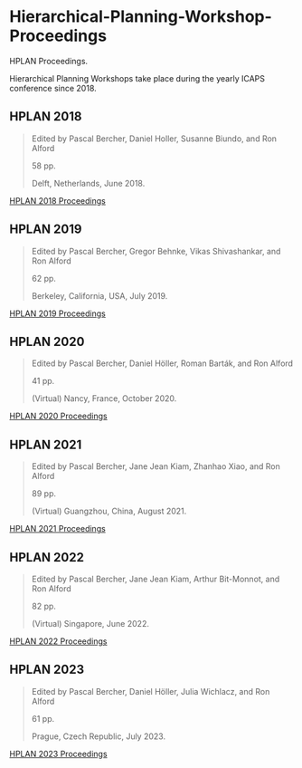 # Hierarchical-Planning-Workshop-Proceedings

HPLAN Proceedings.

Hierarchical Planning Workshops take place during the yearly ICAPS conference since 2018.

## HPLAN 2018
> Edited by Pascal Bercher, Daniel Holler, Susanne Biundo, and Ron Alford
>
> 58 pp.
>
> Delft, Netherlands, June 2018.

[HPLAN 2018 Proceedings](https://github.com/PCfVW/Hierarchical-Planning-Workshop-Proceedings/blob/main/2018HierarchicalPlanningWorkshopProceedings.pdf)

## HPLAN 2019
> Edited by Pascal Bercher, Gregor Behnke, Vikas Shivashankar, and Ron Alford
>
> 62 pp.
>
> Berkeley, California, USA, July 2019.

[HPLAN 2019 Proceedings](https://github.com/PCfVW/Hierarchical-Planning-Workshop-Proceedings/blob/main/2019HierarchicalPlanningWorkshopProceedings.pdf)

## HPLAN 2020
> Edited by Pascal Bercher, Daniel Höller, Roman Barták, and Ron Alford
>
> 41 pp.
>
> (Virtual) Nancy, France, October 2020.

[HPLAN 2020 Proceedings](https://github.com/PCfVW/Hierarchical-Planning-Workshop-Proceedings/blob/main/2020HierarchicalPlanningWorkshopProceedings.pdf)

## HPLAN 2021
> Edited by Pascal Bercher, Jane Jean Kiam, Zhanhao Xiao, and Ron Alford
>
> 89 pp.
>
> (Virtual) Guangzhou, China, August 2021.

[HPLAN 2021 Proceedings](https://github.com/PCfVW/Hierarchical-Planning-Workshop-Proceedings/blob/main/2021HierarchicalPlanningProceedings.pdf)

## HPLAN 2022
> Edited by Pascal Bercher, Jane Jean Kiam, Arthur Bit-Monnot, and Ron Alford
>
> 82 pp.
>
> (Virtual) Singapore, June 2022.

[HPLAN 2022 Proceedings](https://github.com/PCfVW/Hierarchical-Planning-Workshop-Proceedings/blob/main/2022HierarchicelPlanningWorkshopProceedings.pdf)

## HPLAN 2023
> Edited by Pascal Bercher, Daniel Höller, Julia Wichlacz, and Ron Alford
>
> 61 pp.
>
> Prague, Czech Republic, July 2023.

[HPLAN 2023 Proceedings](https://github.com/PCfVW/Hierarchical-Planning-Workshop-Proceedings/blob/main/2023HierarchicalPlanningWorkshopProceedings.pdf)

